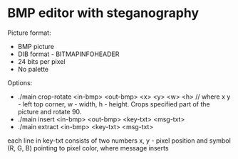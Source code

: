 # BMP editor with steganography #
Picture format:
* BMP picture 
* DIB format - BITMAPINFOHEADER
* 24 bits per pixel
* No palette

Options:
* ./main crop-rotate \<in-bmp\> \<out-bmp\> \<x\> \<y\> \<w\> \<h\> // where x y - left top corner,
w - width, h - height. Crops specified part of the picture and rotate 90.
* ./main insert \<in-bmp\> \<out-bmp\> \<key-txt\> \<msg-txt\>
* ./main extract \<in-bmp\> \<key-txt\> \<msg-txt\>

each line in key-txt consists of two numbers x, y - pixel position and symbol
(R, G, B) pointing to pixel color, where message inserts
